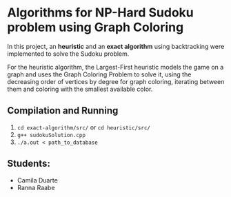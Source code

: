 # Algorithms for NP-Hard Sudoku problem using Graph Coloring

In this project, an **heuristic** and an **exact algorithm** using backtracking were implemented to solve the Sudoku problem.

For the heuristic algorithm, the Largest-First heuristic models the game on a graph and uses the Graph Coloring Problem to solve it, using the decreasing order of vertices by degree for graph coloring, iterating between them and coloring with the smallest available color.
## Compilation and Running
1. `cd exact-algorithm/src/` or `cd heuristic/src/`
2. `g++ sudokuSolution.cpp`
3. `./a.out < path_to_database`

## Students:
- Camila Duarte
- Ranna Raabe
